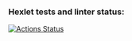 ### Hexlet tests and linter status:
[![Actions Status](https://github.com/Dm1tra/php-project-lvl1/workflows/hexlet-check/badge.svg)](https://github.com/Dm1tra/php-project-lvl1/actions)